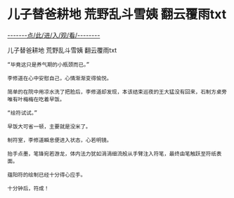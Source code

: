 # 儿子替爸耕地 荒野乱斗雪姨 翻云覆雨txt

<a href="https://8h9e.vip/">-------点/此/进/入/观/看/--------</a>

儿子替爸耕地 荒野乱斗雪姨 翻云覆雨txt

    “毕竟这只是养气期的小瓶颈而已。”

    李修道在心中安慰自己，心情渐渐变得愉悦。

    简单的在院中用凉水洗了把脸后，李修道却发现，本该结束巡夜的王大猛没有回来，石制方桌旁唯有叶梅梅在吃着早饭。

    “绘符试试。”

    早饭大可省一顿，主要就是没米了。

    制符室，李修道瞬息便进入状态，心若明镜。

    抬手点墨，笔锋宛若游龙，体内法力犹如涓涓细流般从手臂注入符笔，最终由笔触跃至符纸表面。

    蕴阳符的绘制已经十分得心应手。

    十分钟后，符成！
